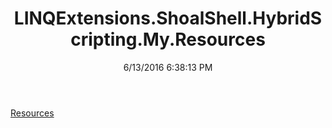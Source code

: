 ﻿---
title: LINQExtensions.ShoalShell.HybridScripting.My.Resources
date: 6/13/2016 6:38:13 PM
---

[Resources](T-LINQExtensions.ShoalShell.HybridScripting.My.Resources.Resources.html)
